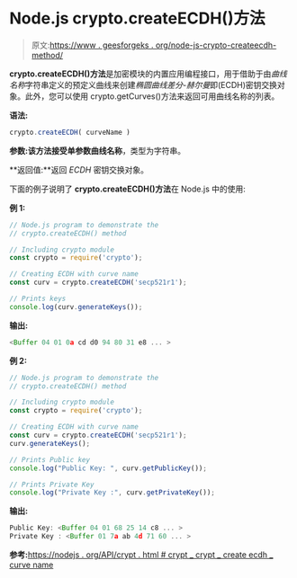 # Node.js crypto.createECDH()方法

> 原文:[https://www . geesforgeks . org/node-js-crypto-createecdh-method/](https://www.geeksforgeeks.org/node-js-crypto-createecdh-method/)

**crypto.createECDH()方法**是加密模块的内置应用编程接口，用于借助于由*曲线名称*字符串定义的预定义曲线来创建*椭圆曲线差分-赫尔曼*即(ECDH)密钥交换对象。此外，您可以使用 crypto.getCurves()方法来返回可用曲线名称的列表。

**语法:**

```js
crypto.createECDH( curveName )
```

**参数:**该方法接受单参数**曲线名称**，类型为字符串。

**返回值:**返回 *ECDH* 密钥交换对象。

下面的例子说明了 **crypto.createECDH()方法**在 Node.js 中的使用:

**例 1:**

```js
// Node.js program to demonstrate the 
// crypto.createECDH() method

// Including crypto module
const crypto = require('crypto');

// Creating ECDH with curve name
const curv = crypto.createECDH('secp521r1');

// Prints keys
console.log(curv.generateKeys());
```

**输出:**

```js
<Buffer 04 01 0a cd d0 94 80 31 e8 ... >

```

**例 2:**

```js
// Node.js program to demonstrate the 
// crypto.createECDH() method

// Including crypto module
const crypto = require('crypto');

// Creating ECDH with curve name
const curv = crypto.createECDH('secp521r1');
curv.generateKeys();

// Prints Public key
console.log("Public Key: ", curv.getPublicKey());

// Prints Private Key
console.log("Private Key :", curv.getPrivateKey());
```

**输出:**

```js
Public Key: <Buffer 04 01 68 25 14 c8 ... >
Private Key : <Buffer 01 7a ab 4d 71 60 ... >

```

**参考:**[https://nodejs . org/API/crypt . html # crypt _ crypt _ create ecdh _ curve name](https://nodejs.org/api/crypto.html#crypto_crypto_createecdh_curvename)